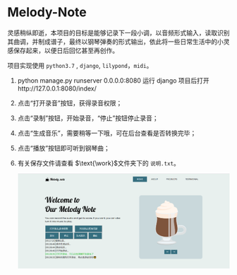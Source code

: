 # Melody-Note

灵感稍纵即逝，本项目的目标是能够记录下一段小调，以音频形式输入，读取识别其曲调，并制成谱子，最终以钢琴弹奏的形式输出，依此将一些日常生活中的小灵感保存起来，以便日后回忆甚至再创作。

项目实现使用 `python3.7` , `django`, `lilypond`，`midi`。

1. python manage.py runserver 0.0.0.0:8080 运行 $\text{django}$ 项目后打开http://127.0.0.1:8080/index/

2. 点击“打开录音”按钮，获得录音权限；

3. 点击“录制”按钮，开始录音，“停止”按钮停止录音；

4. 点击“生成音乐”，需要稍等一下哦，可在后台查看是否转换完毕；

5. 点击“播放”按钮即可听到钢琴曲；

6. 有关保存文件请查看 $\text{\work}$文件夹下的 `说明.txt`。

   ![page.png](https://github.com/Guan-JW/Melody-Note/blob/main/pics/page.png?raw=true)